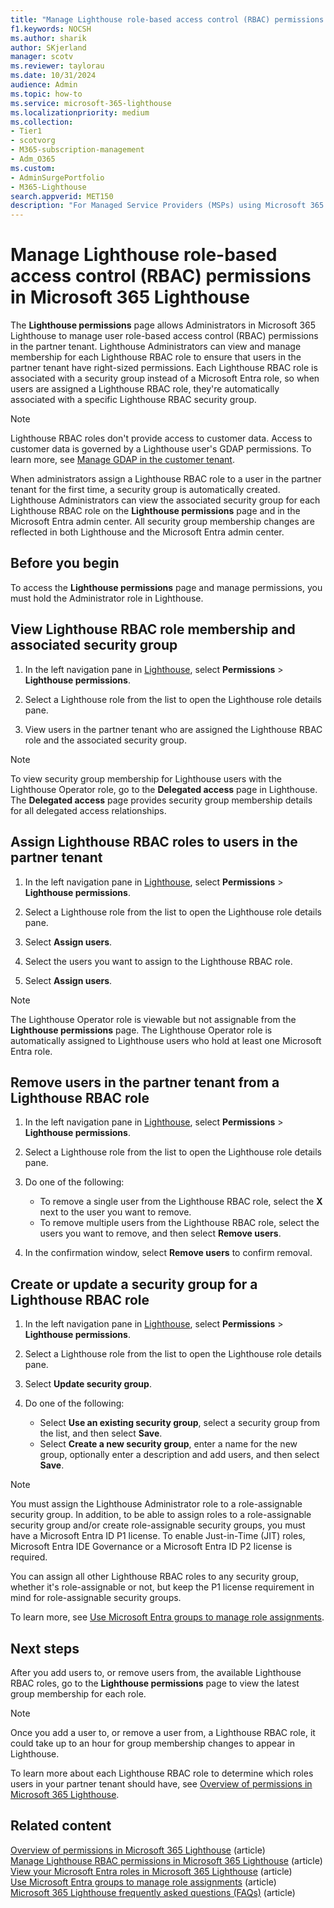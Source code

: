 ```yaml
---
title: "Manage Lighthouse role-based access control (RBAC) permissions in Microsoft 365 Lighthouse"
f1.keywords: NOCSH
ms.author: sharik
author: SKjerland
manager: scotv
ms.reviewer: taylorau
ms.date: 10/31/2024
audience: Admin
ms.topic: how-to
ms.service: microsoft-365-lighthouse
ms.localizationpriority: medium
ms.collection:
- Tier1
- scotvorg
- M365-subscription-management
- Adm_O365
ms.custom:
- AdminSurgePortfolio
- M365-Lighthouse                         
search.appverid: MET150
description: "For Managed Service Providers (MSPs) using Microsoft 365 Lighthouse, learn how to manage Lighthouse role-based access control (RBAC) permissions in Microsoft 365 Lighthouse."
---
```


# Manage Lighthouse role-based access control (RBAC) permissions in Microsoft 365 Lighthouse

The **Lighthouse permissions** page allows Administrators in Microsoft 365 Lighthouse to manage user role-based access control (RBAC) permissions in the partner tenant. Lighthouse Administrators can view and manage membership for each Lighthouse RBAC role to ensure that users in the partner tenant have right-sized permissions. Each Lighthouse RBAC role is associated with a security group instead of a Microsoft Entra role, so when users are assigned a Lighthouse RBAC role, they're automatically associated with a specific Lighthouse RBAC security group.

> [!NOTE]
> Lighthouse RBAC roles don't provide access to customer data. Access to customer data is governed by a Lighthouse user's GDAP permissions. To learn more, see [Manage GDAP in the customer tenant](m365-lighthouse-overview-of-permissions.md#manage-gdap-in-the-customer-tenant).

When administrators assign a Lighthouse RBAC role to a user in the partner tenant for the first time, a security group is automatically created. Lighthouse Administrators can view the associated security group for each Lighthouse RBAC role on the **Lighthouse permissions** page and in the Microsoft Entra admin center. All security group membership changes are reflected in both Lighthouse and the Microsoft Entra admin center.

## Before you begin

To access the **Lighthouse permissions** page and manage permissions, you must hold the Administrator role in Lighthouse.

## View Lighthouse RBAC role membership and associated security group

1. In the left navigation pane in <a href="https://go.microsoft.com/fwlink/p/?linkid=2168110" target="_blank">Lighthouse</a>, select **Permissions** > **Lighthouse permissions**.
 
2. Select a Lighthouse role from the list to open the Lighthouse role details pane.
 
3. View users in the partner tenant who are assigned the Lighthouse RBAC role and the associated security group.

> [!NOTE]
> To view security group membership for Lighthouse users with the Lighthouse Operator role, go to the **Delegated access** page in Lighthouse. The **Delegated access** page provides security group membership details for all delegated access relationships.

## Assign Lighthouse RBAC roles to users in the partner tenant

1. In the left navigation pane in <a href="https://go.microsoft.com/fwlink/p/?linkid=2168110" target="_blank">Lighthouse</a>, select **Permissions** > **Lighthouse permissions**.
 
2. Select a Lighthouse role from the list to open the Lighthouse role details pane.
 
3. Select **Assign users**.
 
4. Select the users you want to assign to the Lighthouse RBAC role.

5. Select **Assign users**.
 
> [!NOTE]
> The Lighthouse Operator role is viewable but not assignable from the **Lighthouse permissions** page. The Lighthouse Operator role is automatically assigned to Lighthouse users who hold at least one Microsoft Entra role.

## Remove users in the partner tenant from a Lighthouse RBAC role

1. In the left navigation pane in <a href="https://go.microsoft.com/fwlink/p/?linkid=2168110" target="_blank">Lighthouse</a>, select **Permissions** > **Lighthouse permissions**.

2. Select a Lighthouse role from the list to open the Lighthouse role details pane.

3. Do one of the following:
    - To remove a single user from the Lighthouse RBAC role, select the **X** next to the user you want to remove.
    - To remove multiple users from the Lighthouse RBAC role, select the users you want to remove, and then select **Remove users**.

4. In the confirmation window, select **Remove users** to confirm removal.
 
## Create or update a security group for a Lighthouse RBAC role

1. In the left navigation pane in <a href="https://go.microsoft.com/fwlink/p/?linkid=2168110" target="_blank">Lighthouse</a>, select **Permissions** > **Lighthouse permissions**.

2. Select a Lighthouse role from the list to open the Lighthouse role details pane.
 
3. Select **Update security group**.

4. Do one of the following:
    - Select **Use an existing security group**, select a security group from the list, and then select **Save**.
    - Select **Create a new security group**, enter a name for the new group, optionally enter a description and add users, and then select **Save**.

> [!NOTE]
> You must assign the Lighthouse Administrator role to a role-assignable security group. In addition, to be able to assign roles to a role-assignable security group and/or create role-assignable security groups, you must have a Microsoft Entra ID P1 license. To enable Just-in-Time (JIT) roles, Microsoft Entra IDE Governance or a Microsoft Entra ID P2 license is required.
> 
> You can assign all other Lighthouse RBAC roles to any security group, whether it's role-assignable or not, but keep the P1 license requirement in mind for role-assignable security groups.
>  
> To learn more, see [Use Microsoft Entra groups to manage role assignments](/entra/identity/role-based-access-control/groups-concept).

## Next steps

After you add users to, or remove users from, the available Lighthouse RBAC roles, go to the **Lighthouse permissions** page to view the latest group membership for each role.

> [!NOTE]
> Once you add a user to, or remove a user from, a Lighthouse RBAC role, it could take up to an hour for group membership changes to appear in Lighthouse.

To learn more about each Lighthouse RBAC role to determine which roles users in your partner tenant should have, see [Overview of permissions in Microsoft 365 Lighthouse](m365-lighthouse-overview-of-permissions.md).

## Related content

[Overview of permissions in Microsoft 365 Lighthouse](m365-lighthouse-overview-of-permissions.md) (article)\
[Manage Lighthouse RBAC permissions in Microsoft 365 Lighthouse](m365-lighthouse-manage-lighthouse-rbac-permissions.md) (article)\
[View your Microsoft Entra roles in Microsoft 365 Lighthouse](m365-lighthouse-view-your-roles.md) (article)\
[Use Microsoft Entra groups to manage role assignments](/entra/identity/role-based-access-control/groups-concept) (article)\
[Microsoft 365 Lighthouse frequently asked questions (FAQs)](m365-lighthouse-faq.yml) (article)
